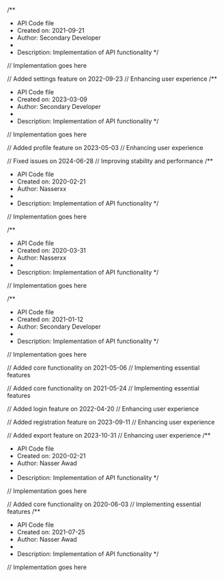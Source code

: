/**
 * API Code file
 * Created on: 2021-09-21
 * Author: Secondary Developer
 *
 * Description: Implementation of API functionality
 */
 
// Implementation goes here


// Added settings feature on 2022-09-23
// Enhancing user experience
/**
 * API Code file
 * Created on: 2023-03-09
 * Author: Secondary Developer
 *
 * Description: Implementation of API functionality
 */
 
// Implementation goes here


// Added profile feature on 2023-05-03
// Enhancing user experience

// Fixed issues on 2024-06-28
// Improving stability and performance
/**
 * API Code file
 * Created on: 2020-02-21
 * Author: Nasserxx
 *
 * Description: Implementation of API functionality
 */
 
// Implementation goes here

/**
 * API Code file
 * Created on: 2020-03-31
 * Author: Nasserxx
 *
 * Description: Implementation of API functionality
 */
 
// Implementation goes here

/**
 * API Code file
 * Created on: 2021-01-12
 * Author: Secondary Developer
 *
 * Description: Implementation of API functionality
 */
 
// Implementation goes here


// Added core functionality on 2021-05-06
// Implementing essential features

// Added core functionality on 2021-05-24
// Implementing essential features

// Added login feature on 2022-04-20
// Enhancing user experience

// Added registration feature on 2023-09-11
// Enhancing user experience

// Added export feature on 2023-10-31
// Enhancing user experience
/**
 * API Code file
 * Created on: 2020-02-21
 * Author: Nasser Awad
 *
 * Description: Implementation of API functionality
 */
 
// Implementation goes here


// Added core functionality on 2020-06-03
// Implementing essential features
/**
 * API Code file
 * Created on: 2021-07-25
 * Author: Nasser Awad
 *
 * Description: Implementation of API functionality
 */
 
// Implementation goes here

